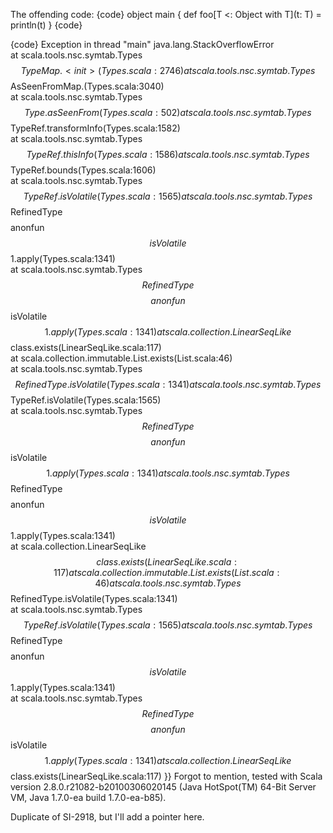 The offending code:
{code}
object main {
def foo[T <: Object with T](t: T) = println(t)
}
{code}

{code}
Exception in thread "main" java.lang.StackOverflowError                                                                                                                                                        
        at scala.tools.nsc.symtab.Types$$TypeMap.<init>(Types.scala:2746)                                                                                                                                       
        at scala.tools.nsc.symtab.Types$$AsSeenFromMap.<init>(Types.scala:3040)                                                                                                                                 
        at scala.tools.nsc.symtab.Types$$Type.asSeenFrom(Types.scala:502)                                                                                                                                       
        at scala.tools.nsc.symtab.Types$$TypeRef.transformInfo(Types.scala:1582)                                                                                                                                
        at scala.tools.nsc.symtab.Types$$TypeRef.thisInfo(Types.scala:1586)                                                                                                                                     
        at scala.tools.nsc.symtab.Types$$TypeRef.bounds(Types.scala:1606)                                                                                                                                       
        at scala.tools.nsc.symtab.Types$$TypeRef.isVolatile(Types.scala:1565)                                                                                                                                   
        at scala.tools.nsc.symtab.Types$$RefinedType$$$$anonfun$$isVolatile$$1.apply(Types.scala:1341)                                                                                                              
        at scala.tools.nsc.symtab.Types$$RefinedType$$$$anonfun$$isVolatile$$1.apply(Types.scala:1341)                                                                                                              
        at scala.collection.LinearSeqLike$$class.exists(LinearSeqLike.scala:117)                                                                                                                                
        at scala.collection.immutable.List.exists(List.scala:46)                                                                                                                                               
        at scala.tools.nsc.symtab.Types$$RefinedType.isVolatile(Types.scala:1341)                                                                                                                               
        at scala.tools.nsc.symtab.Types$$TypeRef.isVolatile(Types.scala:1565)                                                                                                                                   
        at scala.tools.nsc.symtab.Types$$RefinedType$$$$anonfun$$isVolatile$$1.apply(Types.scala:1341)                                                                                                              
        at scala.tools.nsc.symtab.Types$$RefinedType$$$$anonfun$$isVolatile$$1.apply(Types.scala:1341)                                                                                                              
        at scala.collection.LinearSeqLike$$class.exists(LinearSeqLike.scala:117)                                                                                                                                
        at scala.collection.immutable.List.exists(List.scala:46)                                                                                                                                               
        at scala.tools.nsc.symtab.Types$$RefinedType.isVolatile(Types.scala:1341)                                                                                                                               
        at scala.tools.nsc.symtab.Types$$TypeRef.isVolatile(Types.scala:1565)                                                                                                                                   
        at scala.tools.nsc.symtab.Types$$RefinedType$$$$anonfun$$isVolatile$$1.apply(Types.scala:1341)                                                                                                              
        at scala.tools.nsc.symtab.Types$$RefinedType$$$$anonfun$$isVolatile$$1.apply(Types.scala:1341)                                                                                                              
        at scala.collection.LinearSeqLike$$class.exists(LinearSeqLike.scala:117) }}
Forgot to mention, tested with
Scala version 2.8.0.r21082-b20100306020145 (Java HotSpot(TM) 64-Bit Server VM, Java 1.7.0-ea build 1.7.0-ea-b85).

Duplicate of SI-2918, but I'll add a pointer here.
